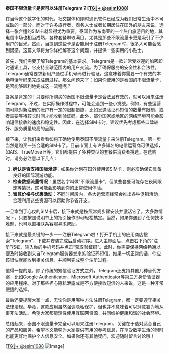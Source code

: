 **泰国不限流量卡是否可以注册Telegram？[[TG💪+ @esim1088](https://t.me/s/esim1088)]**

在当今这个数字化的时代，社交媒体和即时通讯软件已经成为我们日常生活中不可或缺的一部分。而对于许多旅行者、商务人士或者长期居住在国外的朋友来说，选择一张合适的SIM卡就显得尤为重要。泰国作为东南亚的一个热门旅游目的地，其电信市场也相当成熟，各种套餐琳琅满目，尤其是那些不限流量卡更是吸引了不少用户的目光。然而，当提到这些卡是否能用于注册Telegram时，很多人可能会感到疑惑。这篇文章将为你详细解答这个问题，并提供一些实用的小贴士。

首先，我们需要了解Telegram的基本要求。Telegram是一款非常受欢迎的加密即时通讯工具，它支持全球范围内的用户交流。为了确保服务的安全性和合法性，Telegram通常要求新用户通过手机号码进行验证。这意味着你需要一个有效的本地电话号码来完成注册过程。那么问题来了：如果你使用的是泰国的不限流量卡，是否能够顺利地完成这一流程呢？

答案是肯定的！只要你所购买的泰国不限流量卡是合法且有效的，就可以用来注册Telegram。不过，在实际操作过程中，可能会遇到一些小挑战。例如，有些运营商可能对新注册的账户有一定的限制措施，比如发送验证码短信的数量有限制，或者需要等待较长时间才能收到验证码。此外，部分国家或地区的网络环境可能会影响短信接收的速度和稳定性。因此，在选择SIM卡时，建议优先考虑那些口碑较好、服务质量较高的品牌。

接下来，让我们来看看如何正确地使用泰国不限流量卡来注册Telegram。第一步当然是购买一张合适的SIM卡了。目前市面上有许多知名的电信运营商可供选择，如AIS、TrueMove H等，它们都提供了多种类型的套餐供消费者挑选。在选购时，请务必注意以下几点：

1. **确认是否支持国际漫游**：如果你计划在国外使用该SIM卡，则必须确保它具备良好的国际漫游功能。
2. **检查数据流量情况**：虽然名字叫做“不限流量卡”，但某些套餐可能存在夜间限速等情况，这可能会影响到你的正常使用体验。
3. **留意价格与优惠活动**：不同时间段内，各大运营商经常会推出各种促销活动，合理利用这些资源可以帮助你节省开支。

一旦拿到了心仪的SIM卡后，接下来就是按照常规步骤安装并激活它了。大多数情况下，只要按照说明书上的指引操作即可轻松搞定。当然，如果你遇到了任何技术难题，也可以直接联系客服寻求帮助。

接下来就是最关键的一步——注册Telegram啦！打开手机上的应用商店搜索“Telegram”，下载并安装完成后启动程序。进入主界面后，点击右下角的“注册”按钮，输入你的手机号码并点击“获取验证码”。此时，你需要保持网络畅通以便及时接收到来自Telegram服务器发来的验证码短信。如果一切正常的话，你应该很快就能收到相关信息，并顺利完成整个注册过程。

值得一提的是，除了传统的短信验证方式之外，Telegram还支持其他几种替代方案，比如Google Authenticator、Microsoft Authenticator等第三方身份验证器的应用程序。对于那些担心隐私泄露或是不方便接收短信的人来说，这是一种非常便捷的选择。

最后还要提醒大家一点，无论你是用哪种方法注册Telegram，都一定要遵守相关法律法规。毕竟，这款应用虽然强调隐私保护，但也并不意味着可以肆意妄为地从事非法活动。希望大家都能理性使用互联网资源，共同维护健康和谐的社会环境。

总结起来，泰国不限流量卡完全可以用来注册Telegram，关键在于选对适合自己的产品和服务。希望本文能够为大家提供有用的参考信息，在享受数字生活的同时也能更好地保护个人信息安全。如果你还有其他疑问，欢迎随时留言讨论哦！

[[TG💪+ @esim1088](https://t.me/s/esim1088) ![Image](https://i.postimg.cc/4NQfJmqS/Snipaste-2025-05-13-00-14-12.png)]